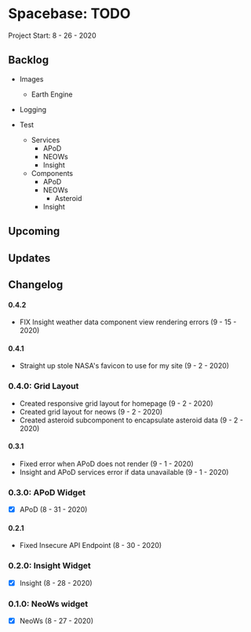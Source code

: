 Spacebase: TODO
=========================================================================

Project Start: 8 - 26 - 2020

Backlog
-------------------------------------------------------------------------

- Images
    - Earth Engine

- Logging

- Test
    - Services
        - APoD
        - NEOWs
        - Insight
    - Components
        - APoD
        - NEOWs
            - Asteroid
        - Insight

Upcoming
-------------------------------------------------------------------------

Updates
-------------------------------------------------------------------------

Changelog
-------------------------------------------------------------------------

#### 0.4.2

- FIX Insight weather data component view rendering errors (9 - 15 - 2020)

#### 0.4.1

- Straight up stole NASA's favicon to use for my site (9 - 2 - 2020)

### 0.4.0: Grid Layout

- Created responsive grid layout for homepage (9 - 2 - 2020)
- Created grid layout for neows (9 - 2 - 2020)
- Created asteroid subcomponent to encapsulate asteroid data (9 - 2 - 2020)

#### 0.3.1

- Fixed error when APoD does not render (9 - 1 - 2020)
- Insight and APoD services error if data unavailable (9 - 1 - 2020)

### 0.3.0: APoD Widget

- [x] APoD (8 - 31 - 2020)

#### 0.2.1

- Fixed Insecure API Endpoint (8 - 30 - 2020)

### 0.2.0: Insight Widget

- [x] Insight (8 - 28 - 2020)

### 0.1.0: NeoWs widget

- [x] NeoWs (8 - 27 - 2020)